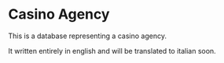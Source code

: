 # Casino Agency

This is a database representing a casino agency.

It written entirely in english and will be translated to italian soon.